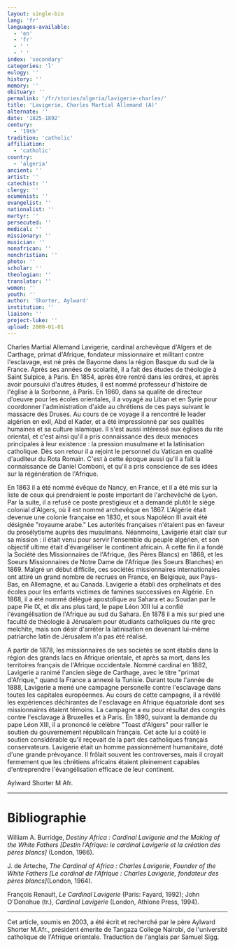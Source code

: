 ```yaml
---
layout: single-bio
lang: 'fr'
languages-available:
  - 'en'
  - 'fr'
  - ' '
  - ' '
index: 'secondary'
categories: 'l'
eulogy: ''
history: ''
memory: ''
obituary: ''
permalink: '/fr/stories/algeria/lavigerie-charles/'
title: 'Lavigerie, Charles Martial Allemand (A)'
alternate: ''
date: '1825-1892'
century:
  - '19th'
tradition: 'catholic'
affiliation:
  - 'catholic'
country:
  - 'algeria'
ancient: ''
artist: ''
catechist: ''
clergy: ''
ecumenist: ''
evangelist: ''
nationalist: ''
martyr: ''
persecuted: ''
medical: ''
missionary: ''
musician: ''
nonafrican: ''
nonchristian: ''
photo: ''
scholar: ''
theologian: ''
translator: ''
women: ''
youth: ''
author: 'Shorter, Aylward'
institution: ''
liaison: ''
project-luke: ''
upload: 2000-01-01
---
```



Charles Martial Allemand Lavigerie, cardinal archevêque d'Algers et de Carthage, primat d'Afrique, fondateur missionnaire et militant contre l'esclavage, est né près de Bayonne dans la région Basque du sud de la France.   Après ses années de scolarité, il a fait des études de théologie à Saint Sulpice, à Paris.  En 1854, après être rentré dans les ordres, et après avoir poursuivi d'autres études, il est nommé professeur d'histoire de l'église à la Sorbonne, à Paris.  En 1860, dans sa qualité de directeur d'oeuvre pour les écoles orientales, il a voyagé au Liban et en Syrie pour coordonner l'administration d'aide au chrétiens de ces pays suivant le massacre des Druses.  Au cours de ce voyage il a rencontré le leader algérien en exil, Abd el Kader, et a été impressionné par ses qualités humaines et sa culture islamique.  Il s'est aussi intéressé aux églises du rite oriental, et c'est ainsi qu'il a pris connaissance des deux menaces principales à leur existence : la pression musulmane et la latinisation catholique.   Dès son retour il a rejoint le personnel du Vatican en qualité d'auditeur du Rota Romain.   C'est à cette époque aussi qu'il a fait  la connaissance de Daniel Comboni, et qu'il a pris conscience de ses idées sur la régénération de l'Afrique.

En 1863 il a été nommé évêque de Nancy, en France, et il a été mis sur la liste de ceux qui prendraient le poste important de l'archevêché de Lyon.  Par la suite, il a refusé ce poste prestigieux et a demandé plutôt le siège colonial d'Algers, o&#249; il est nommé archevêque en 1867.  L'Algérie était devenue une colonie française en 1830, et sous Napoléon III avait été désignée "royaume arabe."  Les autorités françaises n'étaient pas en faveur du prosélytisme auprès des musulmans.  Néanmoins, Lavigerie était clair sur sa mission : il était venu pour servir l'ensemble du peuple algérien, et son objectif ultime était d'évangéliser le continent africain.  A cette fin il a fondé la Société des Missionnaires de l'Afrique, (les Pères Blancs) en 1868, et les Soeurs Missionnaires de Notre Dame de l'Afrique (les Soeurs Blanches) en 1869.  Malgré un début difficile, ces sociétés missionnaires internationales ont attiré un grand nombre de recrues en France, en Belgique, aux Pays-Bas, en Allemagne, et au Canada.  Lavigerie a établi des orphelinats et des écoles pour les enfants victimes de famines successives en Algérie.  En 1868, il a été nommé délégué apostolique au Sahara et au Soudan par le pape Pie IX, et dix ans plus tard, le pape L&#233;on XIII lui a confié l'évangélisation de l'Afrique au sud du Sahara.  En 1878 il a mis sur pied une faculté de théologie à Jérusalem pour étudiants catholiques du rite grec melchite, mais son désir d'arrêter la latinisation en devenant lui-même patriarche latin de Jérusalem n'a pas été réalisé.

A partir de 1878, les missionnaires de ses societés se sont établis dans la région des grands lacs en Afrique orientale, et après sa mort, dans les territoires français de l'Afrique occidentale.  Nommé cardinal en 1882, Lavigerie a ranimé l'ancien siège de Carthage, avec le titre "primat d'Afrique," quand la France a annexé la Tunisie.  Durant toute l'année de 1888, Lavigerie a mené une campagne personelle contre l'esclavage dans toutes les capitales européennes.  Au cours de cette campagne, il a révélé les expériences déchirantes de l'esclavage en Afrique équatoriale dont ses missionnaires étaient témoins.  La campagne a eu pour résultat des congrès contre l'esclavage à Bruxelles et à Paris.  En 1890, suivant la demande du pape L&#233;on XIII, il a prononcé le célèbre "Toast d'Algers" pour rallier le soutien du gouvernement républicain français.  Cet acte lui a coûté le soutien considérable qu'il reçevait de la part des catholiques français conservateurs.  Lavigerie était un homme passionnément humanitaire, doté d'une grande prévoyance.  Il frôlait souvent les controverses, mais il croyait fermement que les chrétiens africains étaient pleinement capables d'entreprendre l'évangélisation efficace de leur continent.

Aylward Shorter  M Afr.

---

# Bibliographie

William A. Burridge, *Destiny Africa : Cardinal Lavigerie and the Making of the White Fathers  [Destin l'Afrique: le cardinal Lavigerie et la création des pères blancs]* (London, 1966).

J. de Arteche, *The Cardinal of Africa : Charles Lavigerie, Founder of the White Fathers  [Le cardinal de l'Afrique : Charles Lavigerie, fondateur des pères blancs]*(London, 1964).

François Renault, *Le Cardinal Lavigerie* (Paris: Fayard, 1992); John O'Donohue (tr.), *Cardinal Lavigerie* (London, Athlone Press, 1994).

---

Cet article, soumis en 2003, a été écrit et recherché par le père Aylward Shorter M.Afr., président émerite de Tangaza College Nairobi, de l'université catholique de l'Afrique orientale. Traduction de l'anglais par Samuel Sigg.